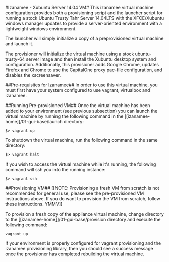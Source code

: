 #Izanamee - Xubuntu Server 14.04 VM#
This izanamee virtual machine configuration provides both a provisioning script and the launcher script for running a stock Ubuntu Trusty Tahr Server 14.04LTS with the XFCE/Xubuntu windows manager updates to provide a server-oriented environment with a lightweight windows environment.

The launcher will simply initialize a copy of a preprovisioned virtual machine and launch it.

The provisioner will initialize the virtual machine using a stock ubuntu-trusty-64 server image and then install the Xubuntu desktop system and configuration. Additionally, this provisioner adds Google Chrome, updates Firefox and Chrome to use the CapitalOne proxy pac-file configuration, and disables the xscreensaver.

##Pre-requisites for Izanamee##
In order to use this virtual machine, you must first have your system configured to use vagrant, virtualbox and izanamee.

##Running Pre-provisioned VM##
Once the virtual machine has been added to your environment (see previous subsection) you can launch the virtual machine by running the following command in the [[izanamee-home]]/01-gui-base/launch directory:

```
$> vagrant up
```

To shutdown the virtual machine, run the following command in the same directory:

```
$> vagrant halt
```

If you wish to access the virtual machine while it's running, the following command will ssh you into the running instance:

```
$> vagrant ssh
```

##Provisioning VM##
[[NOTE: Provisioning a fresh VM from scratch is not recommended for general use, please see the pre-provisioned VM instructions above.  If you do want to provision the VM from scratch, follow these instructions.  YMMV]]

To provision a fresh copy of the appliance virtual machine, change directory to the [[izanamee-home]]/01-gui-base/provision directory and execute the following command:

```
vagrant up
```

If your environment is properly configured for vagrant provisioning and the izanamee provisioning library, then you should see a success message once the provisioner has completed rebuilding the virtual machine.
